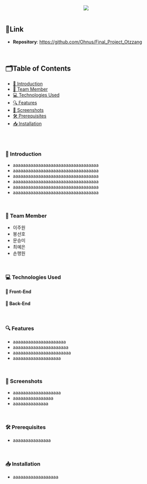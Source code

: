 <div align="center">
<img src="https://github.com/Ohnus/Final_Project_Otzzang/assets/88930889/91cd377c-c4d2-4090-a29f-4ab1d3354cf8">
</div>
<br>

## 🔗Link
- **Repository**: https://github.com/Ohnus/Final_Project_Otzzang
<br>

## 🗂️Table of Contents
- [👔 Introduction](#-introduction)
- [🤝 Team Member](#-team-member)
- [💻 Technologies Used](#-technologies-used)
- [🔍 Features](#-features)
- [📸 Screenshots](#-screenshots)
- [🛠️ Prerequisites](#-prerequisites)
- [📥 Installation](#-installation)
<br>

#
### 👔 Introduction
- aaaaaaaaaaaaaaaaaaaaaaaaaaaaaaaaaa
- aaaaaaaaaaaaaaaaaaaaaaaaaaaaaaaaaa
- aaaaaaaaaaaaaaaaaaaaaaaaaaaaaaaaaa
- aaaaaaaaaaaaaaaaaaaaaaaaaaaaaaaaaa
- aaaaaaaaaaaaaaaaaaaaaaaaaaaaaaaaaa
- aaaaaaaaaaaaaaaaaaaaaaaaaaaaaaaaaa
<br>

### 🤝 Team Member
- 이주원
- 봉선호
- 문승미
- 최예은
- 손행원
<br>

### 💻 Technologies Used
#### 🎨 Front-End
#### 📡 Back-End
<br>

### 🔍 Features
- aaaaaaaaaaaaaaaaaaaaa
- aaaaaaaaaaaaaaaaaaaaaa
- aaaaaaaaaaaaaaaaaaaaaaa
- aaaaaaaaaaaaaaaaaaa
<br>

### 📸 Screenshots
- aaaaaaaaaaaaaaaaaaa
- aaaaaaaaaaaaaaaa
- aaaaaaaaaaaaaa
<br>

### 🛠️ Prerequisites
- aaaaaaaaaaaaaaa
<br>

### 📥 Installation
- aaaaaaaaaaaaaaaaaa
<br>
